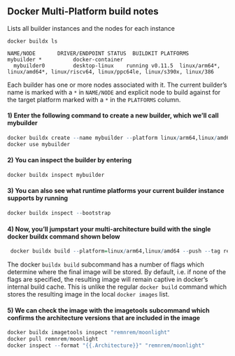## Docker Multi-Platform build notes

Lists all builder instances and the nodes for each instance
```
docker buildx ls
```
```
NAME/NODE       DRIVER/ENDPOINT STATUS  BUILDKIT PLATFORMS
mybuilder *          docker-container                  
  mybuilder0         desktop-linux    running v0.11.5  linux/arm64*, linux/amd64*, linux/riscv64, linux/ppc64le, linux/s390x, linux/386
```
Each builder has one or more nodes associated with it. The current builder’s name is marked with a `*` in `NAME/NODE` and 
explicit node to build against for the target platform marked with a `*` in the `PLATFORMS` column.

#### 1) Enter the following command to create a new builder, which we’ll call mybuilder

```R
docker buildx create --name mybuilder --platform linux/arm64,linux/amd64
docker use mybuilder
```
#### 2) You can inspect the builder by entering
```R
docker buildx inspect mybuilder
```
#### 3) You can also see what runtime platforms your current builder instance supports by running
```R
docker buildx inspect --bootstrap
```
#### 4) Now, you’ll jumpstart your multi-architecture build with the single docker buildx command shown below
```R
 docker buildx build --platform=linux/arm64,linux/amd64 --push --tag remnrem/moonlight:latest -f Dockerfile .

```
The docker `buildx build` subcommand has a number of flags which determine where the final image will be stored. By default, i.e. if none of the flags are specified, the resulting image will remain captive in docker’s internal build cache. This is unlike the regular `docker build` command which stores the resulting image in the local `docker images` list.

#### 5) We can check the image with the imagetools subcommand which confirms the architecture versions that are included in the image
```R
docker buildx imagetools inspect "remnrem/moonlight"
docker pull remnrem/moonlight
docker inspect --format "{{.Architecture}}" "remnrem/moonlight"
```
